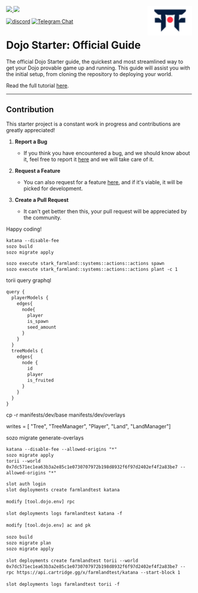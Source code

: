 <picture>
  <source media="(prefers-color-scheme: dark)" srcset=".github/mark-dark.svg">
  <img alt="Dojo logo" align="right" width="120" src=".github/mark-light.svg">
</picture>

<a href="https://twitter.com/dojostarknet">
<img src="https://img.shields.io/twitter/follow/dojostarknet?style=social"/>
</a>
<a href="https://github.com/dojoengine/dojo">
<img src="https://img.shields.io/github/stars/dojoengine/dojo?style=social"/>
</a>

[![discord](https://img.shields.io/badge/join-dojo-green?logo=discord&logoColor=white)](https://discord.gg/PwDa2mKhR4)
[![Telegram Chat][tg-badge]][tg-url]

[tg-badge]: https://img.shields.io/endpoint?color=neon&logo=telegram&label=chat&style=flat-square&url=https%3A%2F%2Ftg.sumanjay.workers.dev%2Fdojoengine
[tg-url]: https://t.me/dojoengine

# Dojo Starter: Official Guide

The official Dojo Starter guide, the quickest and most streamlined way to get your Dojo provable game up and running. This guide will assist you with the initial setup, from cloning the repository to deploying your world.

Read the full tutorial [here](https://book.dojoengine.org/tutorial/dojo-starter).

---

## Contribution

This starter project is a constant work in progress and contributions are greatly appreciated!

1. **Report a Bug**

   - If you think you have encountered a bug, and we should know about it, feel free to report it [here](https://github.com/dojoengine/dojo-starter/issues) and we will take care of it.

2. **Request a Feature**

   - You can also request for a feature [here](https://github.com/dojoengine/dojo-starter/issues), and if it's viable, it will be picked for development.

3. **Create a Pull Request**
   - It can't get better then this, your pull request will be appreciated by the community.

Happy coding!



```
katana --disable-fee
sozo build
sozo migrate apply
```

```
sozo execute stark_farmland::systems::actions::actions spawn
sozo execute stark_farmland::systems::actions::actions plant -c 1
```

torii query graphql
```
query {
  playerModels {
    edges{
      node{
        player
        is_spawn
        seed_amount
      }
    }
  }
  treeModels {
    edges{
      node {
        id
        player
        is_fruited
      }
    }
  }
}
```

cp -r manifests/dev/base manifests/dev/overlays

writes = [ "Tree", "TreeManager", "Player", "Land", "LandManager"]

sozo migrate generate-overlays


```
katana --disable-fee --allowed-origins "*"
sozo migrate apply
torii --world 0x7dc571ec1ea63b3a2e85c1e0730707972b198d8932f6f97d2402ef4f2a83be7 --allowed-origins "*"
```

```
slot auth login
slot deployments create farmlandtest katana

modify [tool.dojo.env] rpc

slot deployments logs farmlandtest katana -f

modify [tool.dojo.env] ac and pk

sozo build
sozo migrate plan
sozo migrate apply

slot deployments create farmlandtest torii --world 0x7dc571ec1ea63b3a2e85c1e0730707972b198d8932f6f97d2402ef4f2a83be7 --rpc https://api.cartridge.gg/x/farmlandtest/katana --start-block 1

slot deployments logs farmlandtest torii -f
```